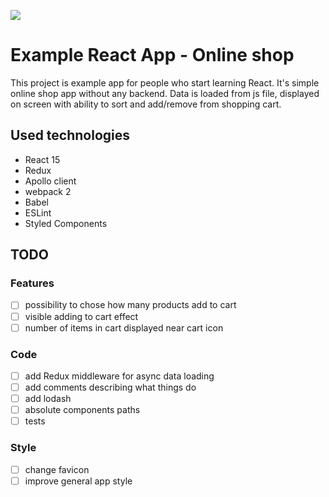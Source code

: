 ![](https://img.shields.io/badge/version-0.0.6-blue.svg)

# Example React App - Online shop

This project is example app for people who start learning React. It's simple online shop app without any backend. Data is loaded from js file, displayed on screen with ability to sort and add/remove from shopping cart.

## Used technologies

* React 15
* Redux
* Apollo client
* webpack 2
* Babel
* ESLint
* Styled Components

## TODO

### Features

* [ ] possibility to chose how many products add to cart
* [ ] visible adding to cart effect
* [ ] number of items in cart displayed near cart icon

### Code

* [ ] add Redux middleware for async data loading
* [ ] add comments describing what things do
* [ ] add lodash
* [ ] absolute components paths
* [ ] tests

### Style

* [ ] change favicon
* [ ] improve general app style
